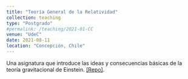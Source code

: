 ```yaml
---
title: "Teoría General de la Relatividad"
collection: teaching
type: "Postgrado"
#permalink: /teaching/2021-01-CC
venue: "UdeC"
date: 2021-08-11
location: "Concepción, Chile"
---
```


Una asignatura que introduce las ideas y consecuencias básicas de la teoría gravitacional de Einstein. [[Repo]](https://github.com/gfrubi/RG).
